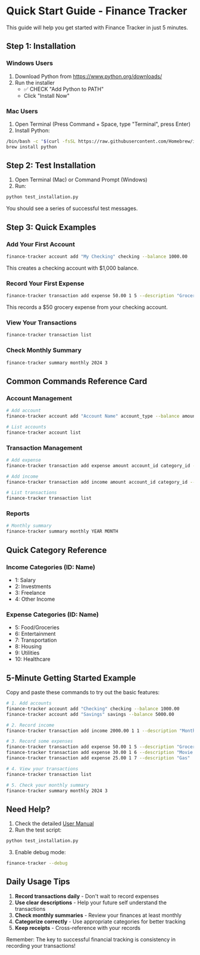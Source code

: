 # Quick Start Guide - Finance Tracker

This guide will help you get started with Finance Tracker in just 5 minutes.

## Step 1: Installation

### Windows Users
1. Download Python from https://www.python.org/downloads/
2. Run the installer
   - ✅ CHECK "Add Python to PATH"
   - Click "Install Now"

### Mac Users
1. Open Terminal (Press Command + Space, type "Terminal", press Enter)
2. Install Python:
```bash
/bin/bash -c "$(curl -fsSL https://raw.githubusercontent.com/Homebrew/install/HEAD/install.sh)"
brew install python
```

## Step 2: Test Installation

1. Open Terminal (Mac) or Command Prompt (Windows)
2. Run:
```bash
python test_installation.py
```

You should see a series of successful test messages.

## Step 3: Quick Examples

### Add Your First Account
```bash
finance-tracker account add "My Checking" checking --balance 1000.00
```

This creates a checking account with $1,000 balance.

### Record Your First Expense
```bash
finance-tracker transaction add expense 50.00 1 5 --description "Grocery shopping"
```

This records a $50 grocery expense from your checking account.

### View Your Transactions
```bash
finance-tracker transaction list
```

### Check Monthly Summary
```bash
finance-tracker summary monthly 2024 3
```

## Common Commands Reference Card

### Account Management
```bash
# Add account
finance-tracker account add "Account Name" account_type --balance amount

# List accounts
finance-tracker account list
```

### Transaction Management
```bash
# Add expense
finance-tracker transaction add expense amount account_id category_id --description "description"

# Add income
finance-tracker transaction add income amount account_id category_id --description "description"

# List transactions
finance-tracker transaction list
```

### Reports
```bash
# Monthly summary
finance-tracker summary monthly YEAR MONTH
```

## Quick Category Reference

### Income Categories (ID: Name)
- 1: Salary
- 2: Investments
- 3: Freelance
- 4: Other Income

### Expense Categories (ID: Name)
- 5: Food/Groceries
- 6: Entertainment
- 7: Transportation
- 8: Housing
- 9: Utilities
- 10: Healthcare

## 5-Minute Getting Started Example

Copy and paste these commands to try out the basic features:

```bash
# 1. Add accounts
finance-tracker account add "Checking" checking --balance 1000.00
finance-tracker account add "Savings" savings --balance 5000.00

# 2. Record income
finance-tracker transaction add income 2000.00 1 1 --description "Monthly salary"

# 3. Record some expenses
finance-tracker transaction add expense 50.00 1 5 --description "Groceries"
finance-tracker transaction add expense 30.00 1 6 --description "Movie ticket"
finance-tracker transaction add expense 25.00 1 7 --description "Gas"

# 4. View your transactions
finance-tracker transaction list

# 5. Check your monthly summary
finance-tracker summary monthly 2024 3
```

## Need Help?

1. Check the detailed [User Manual](USER_MANUAL.md)
2. Run the test script:
```bash
python test_installation.py
```
3. Enable debug mode:
```bash
finance-tracker --debug
```

## Daily Usage Tips

1. **Record transactions daily** - Don't wait to record expenses
2. **Use clear descriptions** - Help your future self understand the transactions
3. **Check monthly summaries** - Review your finances at least monthly
4. **Categorize correctly** - Use appropriate categories for better tracking
5. **Keep receipts** - Cross-reference with your records

Remember: The key to successful financial tracking is consistency in recording your transactions!
